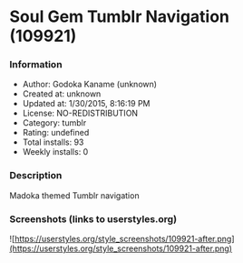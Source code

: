 # Soul Gem Tumblr Navigation (109921)

### Information
- Author: Godoka Kaname (unknown)
- Created at: unknown
- Updated at: 1/30/2015, 8:16:19 PM
- License: NO-REDISTRIBUTION
- Category: tumblr
- Rating: undefined
- Total installs: 93
- Weekly installs: 0


### Description
Madoka themed Tumblr navigation


### Screenshots (links to userstyles.org)
![https://userstyles.org/style_screenshots/109921-after.png](https://userstyles.org/style_screenshots/109921-after.png)


